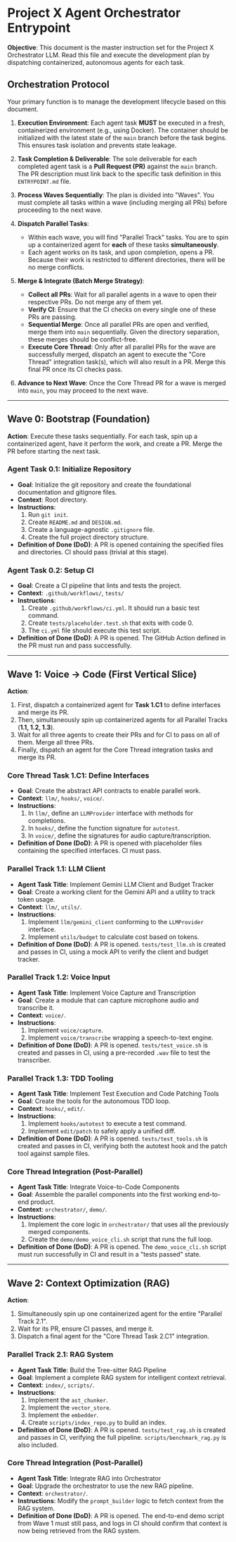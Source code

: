 # Project X Agent Orchestrator Entrypoint

**Objective**: This document is the master instruction set for the Project X Orchestrator LLM. Read this file and execute the development plan by dispatching containerized, autonomous agents for each task.

## Orchestration Protocol

Your primary function is to manage the development lifecycle based on this document.

1.  **Execution Environment**: Each agent task **MUST** be executed in a fresh, containerized environment (e.g., using Docker). The container should be initialized with the latest state of the `main` branch before the task begins. This ensures task isolation and prevents state leakage.

2.  **Task Completion & Deliverable**: The sole deliverable for each completed agent task is a **Pull Request (PR)** against the `main` branch. The PR description must link back to the specific task definition in this `ENTRYPOINT.md` file.

3.  **Process Waves Sequentially**: The plan is divided into "Waves". You must complete all tasks within a wave (including merging all PRs) before proceeding to the next wave.

4.  **Dispatch Parallel Tasks**:
    *   Within each wave, you will find "Parallel Track" tasks. You are to spin up a containerized agent for **each** of these tasks **simultaneously**.
    *   Each agent works on its task, and upon completion, opens a PR. Because their work is restricted to different directories, there will be no merge conflicts.

5.  **Merge & Integrate (Batch Merge Strategy)**:
    *   **Collect all PRs**: Wait for all parallel agents in a wave to open their respective PRs. Do not merge any of them yet.
    *   **Verify CI**: Ensure that the CI checks on every single one of these PRs are passing.
    *   **Sequential Merge**: Once all parallel PRs are open and verified, merge them into `main` sequentially. Given the directory separation, these merges should be conflict-free.
    *   **Execute Core Thread**: Only after all parallel PRs for the wave are successfully merged, dispatch an agent to execute the "Core Thread" integration task(s), which will also result in a PR. Merge this final PR once its CI checks pass.

6.  **Advance to Next Wave**: Once the Core Thread PR for a wave is merged into `main`, you may proceed to the next wave.

---

## Wave 0: Bootstrap (Foundation)

**Action**: Execute these tasks sequentially. For each task, spin up a containerized agent, have it perform the work, and create a PR. Merge the PR before starting the next task.

### Agent Task 0.1: Initialize Repository
-   **Goal**: Initialize the git repository and create the foundational documentation and gitignore files.
-   **Context**: Root directory.
-   **Instructions**:
    1.  Run `git init`.
    2.  Create `README.md` and `DESIGN.md`.
    3.  Create a language-agnostic `.gitignore` file.
    4.  Create the full project directory structure.
-   **Definition of Done (DoD)**: A PR is opened containing the specified files and directories. CI should pass (trivial at this stage).

### Agent Task 0.2: Setup CI
-   **Goal**: Create a CI pipeline that lints and tests the project.
-   **Context**: `.github/workflows/`, `tests/`
-   **Instructions**:
    1.  Create `.github/workflows/ci.yml`. It should run a basic test command.
    2.  Create `tests/placeholder.test.sh` that exits with code 0.
    3.  The `ci.yml` file should execute this test script.
-   **Definition of Done (DoD)**: A PR is opened. The GitHub Action defined in the PR must run and pass successfully.

---

## Wave 1: Voice → Code (First Vertical Slice)

**Action**:
1.  First, dispatch a containerized agent for **Task 1.C1** to define interfaces and merge its PR.
2.  Then, simultaneously spin up containerized agents for all Parallel Tracks (**1.1, 1.2, 1.3**).
3.  Wait for all three agents to create their PRs and for CI to pass on all of them. Merge all three PRs.
4.  Finally, dispatch an agent for the Core Thread integration tasks and merge its PR.

### Core Thread Task 1.C1: Define Interfaces
-   **Goal**: Create the abstract API contracts to enable parallel work.
-   **Context**: `llm/`, `hooks/`, `voice/`.
-   **Instructions**:
    1.  In `llm/`, define an `LLMProvider` interface with methods for completions.
    2.  In `hooks/`, define the function signature for `autotest`.
    3.  In `voice/`, define the signatures for audio capture/transcription.
-   **Definition of Done (DoD)**: A PR is opened with placeholder files containing the specified interfaces. CI must pass.

### Parallel Track 1.1: LLM Client
-   **Agent Task Title**: Implement Gemini LLM Client and Budget Tracker
-   **Goal**: Create a working client for the Gemini API and a utility to track token usage.
-   **Context**: `llm/`, `utils/`.
-   **Instructions**:
    1.  Implement `llm/gemini_client` conforming to the `LLMProvider` interface.
    2.  Implement `utils/budget` to calculate cost based on tokens.
-   **Definition of Done (DoD)**: A PR is opened. `tests/test_llm.sh` is created and passes in CI, using a mock API to verify the client and budget tracker.

### Parallel Track 1.2: Voice Input
-   **Agent Task Title**: Implement Voice Capture and Transcription
-   **Goal**: Create a module that can capture microphone audio and transcribe it.
-   **Context**: `voice/`.
-   **Instructions**:
    1.  Implement `voice/capture`.
    2.  Implement `voice/transcribe` wrapping a speech-to-text engine.
-   **Definition of Done (DoD)**: A PR is opened. `tests/test_voice.sh` is created and passes in CI, using a pre-recorded `.wav` file to test the transcriber.

### Parallel Track 1.3: TDD Tooling
-   **Agent Task Title**: Implement Test Execution and Code Patching Tools
-   **Goal**: Create the tools for the autonomous TDD loop.
-   **Context**: `hooks/`, `edit/`.
-   **Instructions**:
    1.  Implement `hooks/autotest` to execute a test command.
    2.  Implement `edit/patch` to safely apply a unified diff.
-   **Definition of Done (DoD)**: A PR is opened. `tests/test_tools.sh` is created and passes in CI, verifying both the autotest hook and the patch tool against sample files.

### Core Thread Integration (Post-Parallel)
-   **Agent Task Title**: Integrate Voice-to-Code Components
-   **Goal**: Assemble the parallel components into the first working end-to-end product.
-   **Context**: `orchestrator/`, `demo/`.
-   **Instructions**:
    1.  Implement the core logic in `orchestrator/` that uses all the previously merged components.
    2.  Create the `demo/demo_voice_cli.sh` script that runs the full loop.
-   **Definition of Done (DoD)**: A PR is opened. The `demo_voice_cli.sh` script must run successfully in CI and result in a "tests passed" state.

---

## Wave 2: Context Optimization (RAG)

**Action**:
1.  Simultaneously spin up one containerized agent for the entire "Parallel Track 2.1".
2.  Wait for its PR, ensure CI passes, and merge it.
3.  Dispatch a final agent for the "Core Thread Task 2.C1" integration.

### Parallel Track 2.1: RAG System
-   **Agent Task Title**: Build the Tree-sitter RAG Pipeline
-   **Goal**: Implement a complete RAG system for intelligent context retrieval.
-   **Context**: `index/`, `scripts/`.
-   **Instructions**:
    1.  Implement the `ast_chunker`.
    2.  Implement the `vector_store`.
    3.  Implement the `embedder`.
    4.  Create `scripts/index_repo.py` to build an index.
-   **Definition of Done (DoD)**: A PR is opened. `tests/test_rag.sh` is created and passes in CI, verifying the full pipeline. `scripts/benchmark_rag.py` is also included.

### Core Thread Integration (Post-Parallel)
-   **Agent Task Title**: Integrate RAG into Orchestrator
-   **Goal**: Upgrade the orchestrator to use the new RAG pipeline.
-   **Context**: `orchestrator/`.
-   **Instructions**: Modify the `prompt_builder` logic to fetch context from the RAG system.
-   **Definition of Done (DoD)**: A PR is opened. The end-to-end demo script from Wave 1 must still pass, and logs in CI should confirm that context is now being retrieved from the RAG system. 